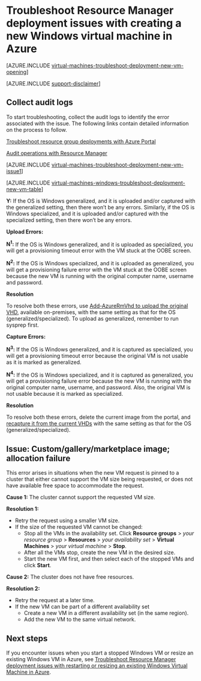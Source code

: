 <properties
   pageTitle="Troubleshoot Windows VM deployment-RM | Microsoft Azure"
   description="Troubleshoot Resource Manager deployment issues when you create a new Windows virtual machine in Azure"
   services="virtual-machines-windows, azure-resource-manager"
   documentationCenter=""
   authors="JiangChen79"
   manager="felixwu"
   editor=""
   tags="top-support-issue, azure-resource-manager"/>

<tags
  ms.service="virtual-machines-windows"
  ms.workload="na"
  ms.tgt_pltfrm="vm-windows"
  ms.devlang="na"
  ms.topic="article"
  ms.date="09/09/2016"
  ms.author="cjiang"/>

# <a name="troubleshoot-resource-manager-deployment-issues-with-creating-a-new-windows-virtual-machine-in-azure"></a>Troubleshoot Resource Manager deployment issues with creating a new Windows virtual machine in Azure

[AZURE.INCLUDE [virtual-machines-troubleshoot-deployment-new-vm-opening](../../includes/virtual-machines-troubleshoot-deployment-new-vm-opening-include.md)]

[AZURE.INCLUDE [support-disclaimer](../../includes/support-disclaimer.md)]

## <a name="collect-audit-logs"></a>Collect audit logs

To start troubleshooting, collect the audit logs to identify the error associated with the issue. The following links contain detailed information on the process to follow.

[Troubleshoot resource group deployments with Azure Portal](../resource-manager-troubleshoot-deployments-portal.md)

[Audit operations with Resource Manager](../resource-group-audit.md)

[AZURE.INCLUDE [virtual-machines-troubleshoot-deployment-new-vm-issue1](../../includes/virtual-machines-troubleshoot-deployment-new-vm-issue1-include.md)]

[AZURE.INCLUDE [virtual-machines-windows-troubleshoot-deployment-new-vm-table](../../includes/virtual-machines-windows-troubleshoot-deployment-new-vm-table.md)]

**Y:** If the OS is Windows generalized, and it is uploaded and/or captured with the generalized setting, then there won’t be any errors. Similarly, if the OS is Windows specialized, and it is uploaded and/or captured with the specialized setting, then there won’t be any errors.

**Upload Errors:**

**N<sup>1</sup>:** If the OS is Windows generalized, and it is uploaded as specialized, you will get a provisioning timeout error with the VM stuck at the OOBE screen.

**N<sup>2</sup>:** If the OS is Windows specialized, and it is uploaded as generalized, you will get a provisioning failure error with the VM stuck at the OOBE screen because the new VM is running with the original computer name, username and password.

**Resolution**

To resolve both these errors, use [Add-AzureRmVhd to upload the original VHD](https://msdn.microsoft.com/library/mt603554.aspx), available on-premises, with the same setting as that for the OS (generalized/specialized). To upload as generalized, remember to run sysprep first.

**Capture Errors:**

**N<sup>3</sup>:** If the OS is Windows generalized, and it is captured as specialized, you will get a provisioning timeout error because the original VM is not usable as it is marked as generalized.

**N<sup>4</sup>:** If the OS is Windows specialized, and it is captured as generalized, you will get a provisioning failure error because the new VM is running with the original computer name, username, and password. Also, the original VM is not usable because it is marked as specialized.

**Resolution**

To resolve both these errors, delete the current image from the portal, and [recapture it from the current VHDs](virtual-machines-windows-vhd-copy.md) with the same setting as that for the OS (generalized/specialized).

## <a name="issue-customgallerymarketplace-image-allocation-failure"></a>Issue: Custom/gallery/marketplace image; allocation failure
This error arises in situations when the new VM request is pinned to a cluster that either cannot support the VM size being requested, or does not have available free space to accommodate the request.

**Cause 1:** The cluster cannot support the requested VM size.

**Resolution 1:**

- Retry the request using a smaller VM size.
- If the size of the requested VM cannot be changed:
  - Stop all the VMs in the availability set.
  Click **Resource groups** > *your resource group* > **Resources** > *your availability set* > **Virtual Machines** > *your virtual machine* > **Stop**.
  - After all the VMs stop, create the new VM in the desired size.
  - Start the new VM first, and then select each of the stopped VMs and click **Start**.

**Cause 2:** The cluster does not have free resources.

**Resolution 2:**

- Retry the request at a later time.
- If the new VM can be part of a different availability set
  - Create a new VM in a different availability set (in the same region).
  - Add the new VM to the same virtual network.

## <a name="next-steps"></a>Next steps
If you encounter issues when you start a stopped Windows VM or resize an existing Windows VM in Azure, see [Troubleshoot Resource Manager deployment issues with restarting or resizing an existing Windows Virtual Machine in Azure](virtual-machines-windows-restart-resize-error-troubleshooting.md).
